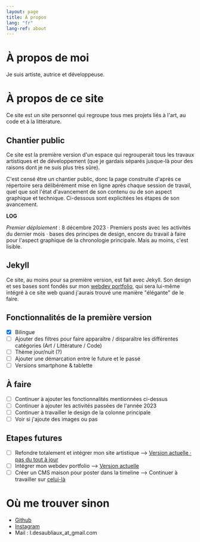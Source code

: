 ```yaml
---
layout: page
title: À propos
lang: "fr"
lang-ref: about
---
```

# À propos de moi
Je suis artiste, autrice et développeuse.

# À propos de ce site
Ce site est un site personnel qui regroupe tous mes projets liés à l'art, au code et à la littérature.

## Chantier public
Ce site est la première version d'un espace qui regrouperait tous les travaux artistiques et de développement (que je gardais séparés jusque-là pour des raisons dont je ne suis plus très sûre).

C'est censé être un chantier public, donc la page construite d'après ce répertoire sera délibérément mise en ligne après chaque session de travail, quel que soit l'état d'avancement de son contenu ou de son aspect graphique et technique. Ci-dessous sont explicitées les étapes de son avancement.

**LOG**

*Premier déploiement* : 8 décembre 2023 &middot; Premiers posts avec les activités du dernier mois &middot; bases des principes de design, encore du travail à faire pour l'aspect graphique de la chronologie principale. Mais au moins, c'est lisible.

## Jekyll
Ce site, au moins pour sa première version, est fait avec Jekyll. Son design et ses bases sont fondés sur mon [webdev portfolio](https://pquod.github.io/dev_portfolio/), qui sera lui-même intégré à ce site web quand j'aurais trouvé une manière "élégante" de le faire.

## Fonctionnalités de la première version
- [x] Bilingue
- [ ] Ajouter des filtres pour faire apparaître / disparaître les différentes catégories (Art / Littérature / Code)
- [ ] Thème jour/nuit (?)
- [ ] Ajouter une démarcation entre le future et le passé
- [ ] Versions smartphone & tablette

## À faire
- [ ] Continuer à ajouter les fonctionnalités mentionnées ci-dessus
- [ ] Continuer à ajouter les activités passées de l'année 2023
- [ ] Continuer à travailler le design de la colonne principale
- [ ] Voir si j'ajoute des images ou pas

## Etapes futures
- [ ] Refondre totalement et intégrer mon site artistique --> [Version actuelle &middot; pas du tout à jour](www.luciedesaubliaux.fr)
- [ ] Intégrer mon webdev portfolio --> [Version actuelle](https://pquod.github.io/dev_portfolio/)
- [ ] Créer un CMS maison pour poster dans la timeline --> Continuer à travailler sur [celui-là](https://github.com/PQuod/JStoMDJekyllPortfolio)

# Où me trouver sinon
- [Github](https://github.com/PQuod/)
- [Instagram](https://www.instagram.com/lucie_desaubliaux/)
- Mail : l.desaubliaux_at_gmail.com